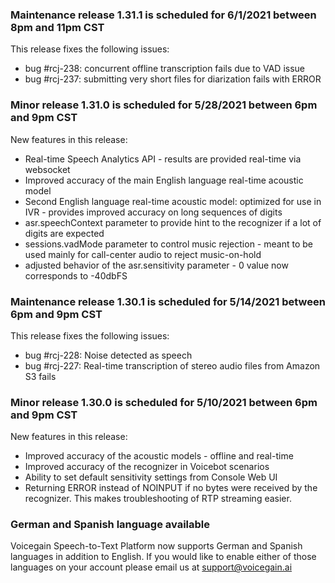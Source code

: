### Maintenance release 1.31.1 is scheduled for 6/1/2021 between 8pm and 11pm CST

This release fixes the following issues:
* bug #rcj-238: concurrent offline transcription fails due to VAD issue
* bug #rcj-237: submitting very short files for diarization fails with ERROR

### Minor release 1.31.0 is scheduled for 5/28/2021 between 6pm and 9pm CST

New features in this release:
* Real-time Speech Analytics API - results are provided real-time via websocket 
* Improved accuracy of the main English language real-time acoustic model
* Second English language real-time acoustic model: optimized for use in IVR - provides improved accuracy on long sequences of digits
* asr.speechContext parameter to provide hint to the recognizer if a lot of digits are expected
* sessions.vadMode parameter to control music rejection - meant to be used mainly for call-center audio to reject music-on-hold
* adjusted behavior of the asr.sensitivity parameter - 0 value now corresponds to -40dbFS

### Maintenance release 1.30.1 is scheduled for 5/14/2021 between 6pm and 9pm CST

This release fixes the following issues:
* bug #rcj-228: Noise detected as speech
* bug #rcj-227: Real-time transcription of stereo audio files from Amazon S3 fails  
 
### Minor release 1.30.0 is scheduled for 5/10/2021 between 6pm and 9pm CST

New features in this release:
* Improved accuracy of the acoustic models - offline and real-time
* Improved accuracy of the recognizer in Voicebot scenarios
* Ability to set default sensitivity settings from Console Web UI
* Returning ERROR instead of NOINPUT if no bytes were received by the recognizer. This makes troubleshooting of RTP streaming easier. 

### German and Spanish language available

Voicegain Speech-to-Text Platform now supports German and Spanish languages in addition to English.
If you would like to enable either of those languages on your account please email us at support@voicegain.ai








 













































